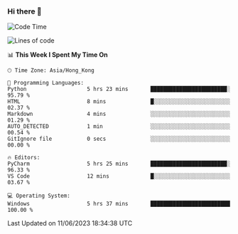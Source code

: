 ### Hi there 👋

<!--
**RoiexLee/RoiexLee** is a ✨ _special_ ✨ repository because its `README.md` (this file) appears on your GitHub profile.

Here are some ideas to get you started:

- 🔭 I’m currently working on ...
- 🌱 I’m currently learning ...
- 👯 I’m looking to collaborate on ...
- 🤔 I’m looking for help with ...
- 💬 Ask me about ...
- 📫 How to reach me: ...
- 😄 Pronouns: ...
- ⚡ Fun fact: ...
-->

<!--START_SECTION:waka-->
![Code Time](http://img.shields.io/badge/Code%20Time-270%20hrs%2049%20mins-blue)

![Lines of code](https://img.shields.io/badge/From%20Hello%20World%20I%27ve%20Written-39.7%20thousand%20lines%20of%20code-blue)

📊 **This Week I Spent My Time On** 

```text
🕑︎ Time Zone: Asia/Hong_Kong

💬 Programming Languages: 
Python                   5 hrs 23 mins       ████████████████████████░   95.79 % 
HTML                     8 mins              █░░░░░░░░░░░░░░░░░░░░░░░░   02.37 % 
Markdown                 4 mins              ░░░░░░░░░░░░░░░░░░░░░░░░░   01.29 % 
AUTO_DETECTED            1 min               ░░░░░░░░░░░░░░░░░░░░░░░░░   00.54 % 
GitIgnore file           0 secs              ░░░░░░░░░░░░░░░░░░░░░░░░░   00.00 % 

🔥 Editors: 
PyCharm                  5 hrs 25 mins       ████████████████████████░   96.33 % 
VS Code                  12 mins             █░░░░░░░░░░░░░░░░░░░░░░░░   03.67 % 

💻 Operating System: 
Windows                  5 hrs 37 mins       █████████████████████████   100.00 % 
```


 Last Updated on 11/06/2023 18:34:38 UTC
<!--END_SECTION:waka-->
